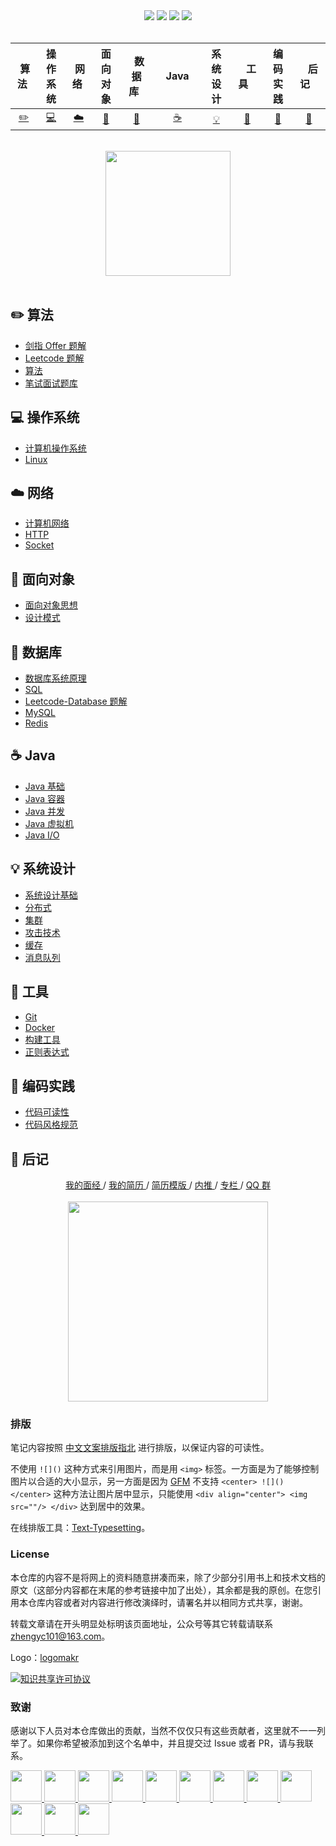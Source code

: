 <div align="center">
    <a href="https://gitstar-ranking.com/repositories"> <img src="https://badgen.net/badge/Rank/20?icon=github&color=4ab8a1"></a>
    <a href="assets/download.md"> <img src="https://badgen.net/badge/OvO/%E7%A6%BB%E7%BA%BF%E4%B8%8B%E8%BD%BD?icon=telegram&color=4ab8a1"></a>
    <a href="https://cyc2018.github.io/CS-Notes"> <img src="https://badgen.net/badge/CyC/%E5%9C%A8%E7%BA%BF%E9%98%85%E8%AF%BB?icon=sourcegraph&color=4ab8a1"></a>
    <a href="#微信公众号"> <img src="https://badgen.net/badge/%e5%85%ac%e4%bc%97%e5%8f%b7/CyC2018?icon=rss&color=4ab8a1"></a>
</div>
<br>

| &nbsp;算法&nbsp; | 操作系统 | &nbsp;网络&nbsp;|面向对象| &nbsp;&nbsp;数据库&nbsp;&nbsp;|&nbsp;&nbsp;&nbsp;Java&nbsp;&nbsp;&nbsp;|         系统设计| &nbsp;&nbsp;&nbsp;工具&nbsp;&nbsp;&nbsp; |编码实践| &nbsp;&nbsp;&nbsp;后记&nbsp;&nbsp;&nbsp; |
| :---: | :----: | :---: | :----: | :----: | :----: | :----: | :----: | :----: | :----: |
| [:pencil2:](#pencil2-算法) | [:computer:](#computer-操作系统) | [:cloud:](#cloud-网络) | [:art:](#art-面向对象) | [:floppy_disk:](#floppy_disk-数据库) |[:coffee:](#coffee-java)| [:bulb:](#bulb-系统设计) |[:wrench:](#wrench-工具)| [:watermelon:](#watermelon-编码实践) |[:memo:](#memo-后记)|

<br>

<div align="center">
    <img src="https://cs-notes-1256109796.cos.ap-guangzhou.myqcloud.com/githubio/LogoMakr_0zpEzN.png" width="200px">
</div>



<br>

## :pencil2: 算法

- [剑指 Offer 题解](https://github.com/hongyuanluo/CS-Notes/blob/master/notes/剑指%20Offer%20题解%20-%20目录.md)
- [Leetcode 题解](https://github.com/hongyuanluo/CS-Notes/blob/master/notes/Leetcode%20题解%20-%20目录.md)
- [算法](https://github.com/hongyuanluo/CS-Notes/blob/master/notes/算法%20-%20目录.md)
- [笔试面试题库](https://www.nowcoder.com/contestRoom?from=cyc_github)

## :computer: 操作系统

- [计算机操作系统](https://github.com/hongyuanluo/CS-Notes/blob/master/notes/计算机操作系统%20-%20目录.md)
- [Linux](https://github.com/hongyuanluo/CS-Notes/blob/master/notes/Linux.md)

## :cloud: 网络 

- [计算机网络](https://github.com/hongyuanluo/CS-Notes/blob/master/notes/计算机网络%20-%20目录.md)
- [HTTP](https://github.com/hongyuanluo/CS-Notes/blob/master/notes/HTTP.md)
- [Socket](https://github.com/hongyuanluo/CS-Notes/blob/master/notes/Socket.md)

## :art: 面向对象

- [面向对象思想](https://github.com/hongyuanluo/CS-Notes/blob/master/notes/面向对象思想.md)
- [设计模式](https://github.com/hongyuanluo/CS-Notes/blob/master/notes/设计模式%20-%20目录.md)

## :floppy_disk: 数据库

- [数据库系统原理](https://github.com/hongyuanluo/CS-Notes/blob/master/notes/数据库系统原理.md)
- [SQL](https://github.com/hongyuanluo/CS-Notes/blob/master/notes/SQL.md)
- [Leetcode-Database 题解](https://github.com/hongyuanluo/CS-Notes/blob/master/notes/Leetcode-Database%20题解.md)
- [MySQL](https://github.com/hongyuanluo/CS-Notes/blob/master/notes/MySQL.md)
- [Redis](https://github.com/hongyuanluo/CS-Notes/blob/master/notes/Redis.md)

## :coffee: Java

- [Java 基础](https://github.com/hongyuanluo/CS-Notes/blob/master/notes/Java%20基础.md)
- [Java 容器](https://github.com/hongyuanluo/CS-Notes/blob/master/notes/Java%20容器.md)
- [Java 并发](https://github.com/hongyuanluo/CS-Notes/blob/master/notes/Java%20并发.md)
- [Java 虚拟机](https://github.com/hongyuanluo/CS-Notes/blob/master/notes/Java%20虚拟机.md)
- [Java I/O](https://github.com/hongyuanluo/CS-Notes/blob/master/notes/Java%20IO.md)

## :bulb: 系统设计 

- [系统设计基础](https://github.com/hongyuanluo/CS-Notes/blob/master/notes/系统设计基础.md)
- [分布式](https://github.com/hongyuanluo/CS-Notes/blob/master/notes/分布式.md)
- [集群](https://github.com/hongyuanluo/CS-Notes/blob/master/notes/集群.md)
- [攻击技术](https://github.com/hongyuanluo/CS-Notes/blob/master/notes/攻击技术.md)
- [缓存](https://github.com/hongyuanluo/CS-Notes/blob/master/notes/缓存.md)
- [消息队列](https://github.com/hongyuanluo/CS-Notes/blob/master/notes/消息队列.md)

## :wrench: 工具 

- [Git](https://github.com/hongyuanluo/CS-Notes/blob/master/notes/Git.md)
- [Docker](https://github.com/hongyuanluo/CS-Notes/blob/master/notes/Docker.md)
- [构建工具](https://github.com/hongyuanluo/CS-Notes/blob/master/notes/构建工具.md)
- [正则表达式](https://github.com/hongyuanluo/CS-Notes/blob/master/notes/正则表达式.md)

## :watermelon: 编码实践 

- [代码可读性](https://github.com/hongyuanluo/CS-Notes/blob/master/notes/代码可读性.md)
- [代码风格规范](https://github.com/hongyuanluo/CS-Notes/blob/master/notes/代码风格规范.md)

## :memo: 后记

<div align="center">
	<a href="https://www.nowcoder.com/discuss/137593?from=cyc_github"> 我的面经 </a> / <a href="https://cyc2018.github.io"> 我的简历 </a> / <a href="https://github.com/hongyuanluo/Markdown-Resume"> 简历模版 </a> / <a href="https://github.com/hongyuanluo/Job-Recommend"> 内推 </a> / <a href="https://xiaozhuanlan.com/CyC2018"> 专栏 </a> / <a href="assets/QQ2群.png"> QQ 群</a>
	<br><br>
    <img width="320px" src="https://cs-notes-1256109796.cos.ap-guangzhou.myqcloud.com/githubio/公众号二维码-2.png"></img>
</div>



### 排版

笔记内容按照 [中文文案排版指北](https://github.com/sparanoid/chinese-copywriting-guidelines) 进行排版，以保证内容的可读性。

不使用 `![]()` 这种方式来引用图片，而是用 `<img>` 标签。一方面是为了能够控制图片以合适的大小显示，另一方面是因为 [GFM](https://github.github.com/gfm/) 不支持 `<center> ![]() </center>` 这种方法让图片居中显示，只能使用 `<div align="center"> <img src=""/> </div>` 达到居中的效果。

在线排版工具：[Text-Typesetting](https://github.com/hongyuanluo/Text-Typesetting)。

### License

本仓库的内容不是将网上的资料随意拼凑而来，除了少部分引用书上和技术文档的原文（这部分内容都在末尾的参考链接中加了出处），其余都是我的原创。在您引用本仓库内容或者对内容进行修改演绎时，请署名并以相同方式共享，谢谢。

转载文章请在开头明显处标明该页面地址，公众号等其它转载请联系 zhengyc101@163.com。

Logo：[logomakr](https://logomakr.com/)

<a rel="license" href="http://creativecommons.org/licenses/by-nc-sa/4.0/"><img alt="知识共享许可协议" style="border-width:0" src="https://i.creativecommons.org/l/by-nc-sa/4.0/88x31.png" /></a>

### 致谢

感谢以下人员对本仓库做出的贡献，当然不仅仅只有这些贡献者，这里就不一一列举了。如果你希望被添加到这个名单中，并且提交过 Issue 或者 PR，请与我联系。

<a href="https://github.com/linw7">
    <img src="https://avatars3.githubusercontent.com/u/21679154?s=400&v=4" width="50px">
</a> 
<a href="https://github.com/g10guang">
    <img src="https://avatars1.githubusercontent.com/u/18458140?s=400&v=4" width="50px">
</a>
<a href="https://github.com/Sctwang">
    <img src="https://avatars3.githubusercontent.com/u/33345444?s=400&v=4" width="50px">
</a> 
<a href="https://github.com/ResolveWang">
    <img src="https://avatars1.githubusercontent.com/u/8018776?s=400&v=4" width="50px">
</a>
<a href="https://github.com/crossoverJie">
    <img src="https://avatars1.githubusercontent.com/u/15684156?s=400&v=4" width="50px">
</a> 
<a href="https://github.com/jy03078584">
    <img src="https://avatars2.githubusercontent.com/u/7719370?s=400&v=4" width="50px">
</a>
<a href="https://github.com/kwongtailau">
    <img src="https://avatars0.githubusercontent.com/u/22954582?s=400&v=4" width="50px">
</a>
<a href="https://github.com/xiangflight">
    <img src="https://avatars2.githubusercontent.com/u/10072416?s=400&v=4" width="50px">
</a>
<a href="https://github.com/mafulong">
    <img src="https://avatars1.githubusercontent.com/u/24795000?s=400&v=4" width="50px">
</a>
<a href="https://github.com/yanglbme">
    <img src="https://avatars1.githubusercontent.com/u/21008209?s=400&v=4" width="50px">
</a>
<a href="https://github.com/OOCZC">
    <img src="https://avatars1.githubusercontent.com/u/11623828?s=400&v=4" width="50px">
</a>
<a href="https://github.com/5renyuebing">
    <img src="https://avatars1.githubusercontent.com/u/32872430?s=400&v=4" width="50px">
</a>
